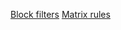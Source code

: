 [Block filters](https://john-wln.github.io/uConfig/Block-filters.txt)
[Matrix rules](https://john-wln.github.io/uConfig/Matrix-rules.txt)
